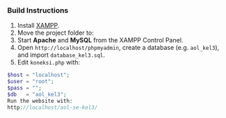 ### Build Instructions

1. Install [XAMPP](https://www.apachefriends.org/).
2. Move the project folder to:
3. Start **Apache** and **MySQL** from the XAMPP Control Panel.
4. Open `http://localhost/phpmyadmin`, create a database (e.g. `aol_kel3`), and import `database_kel3.sql`.
5. Edit `koneksi.php` with:
```php
$host = "localhost";
$user = "root";
$pass = "";
$db   = "aol_kel3";
Run the website with: 
http://localhost/aol-se-kel3/
